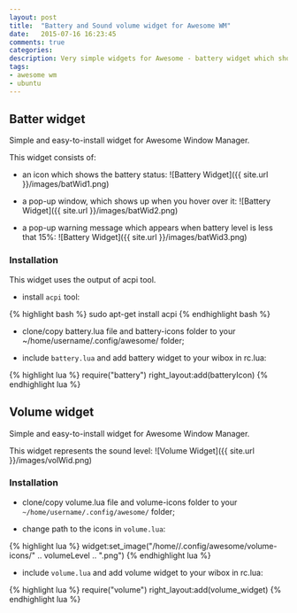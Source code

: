 ```yaml
---
layout: post
title:  "Battery and Sound volume widget for Awesome WM"
date:   2015-07-16 16:23:45
comments: true
categories:
description: Very simple widgets for Awesome - battery widget which shows status of the battery and also includes a popup message when you have less than 15% of power left and a volume widget which shows an icon which represents the sound volume.
tags: 
- awesome wm
- ubuntu
---
```


## Batter widget

Simple and easy-to-install widget for Awesome Window Manager.

This widget consists of:

 - an icon which shows the battery status: ![Battery Widget]({{ site.url }}/images/batWid1.png)
 
 - a pop-up window, which shows up when you hover over it: ![Battery Widget]({{ site.url }}/images/batWid2.png)
 
 - a pop-up warning message which appears when battery level is less that 15%: ![Battery Widget]({{ site.url }}/images/batWid3.png)

### Installation

This widget uses the output of acpi tool.

- install `acpi` tool:

{% highlight bash %}
sudo apt-get install acpi
{% endhighlight bash %}

- clone/copy battery.lua file and battery-icons folder to your ~/home/username/.config/awesome/ folder;

- include `battery.lua` and add battery widget to your wibox in rc.lua:

{% highlight lua %}
require("battery")
right_layout:add(batteryIcon)
{% endhighlight lua %}

## Volume widget

Simple and easy-to-install widget for Awesome Window Manager.

This widget represents the sound level: ![Volume Widget]({{ site.url }}/images/volWid.png)

### Installation

- clone/copy volume.lua file and volume-icons folder to your `~/home/username/.config/awesome/` folder;

- change path to the icons in `volume.lua`:

{% highlight lua %}
widget:set_image("/home/<username>/.config/awesome/volume-icons/" .. volumeLevel .. ".png")
{% endhighlight lua %}


- include `volume.lua` and add volume widget to your wibox in rc.lua:

{% highlight lua %}
require("volume")
right_layout:add(volume_widget)
{% endhighlight lua %}
